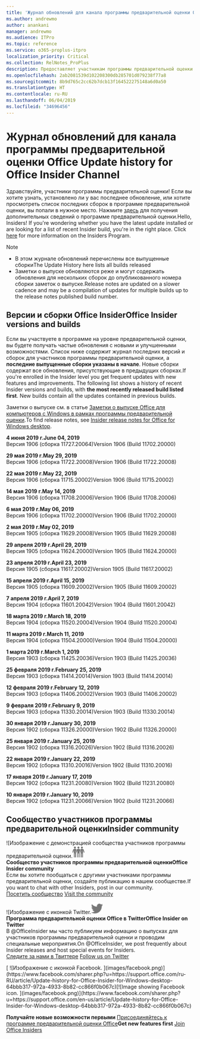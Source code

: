 ```yaml
---
title: 'Журнал обновлений для канала программы предварительной оценки Office '
ms.author: andrewmo
author: anankani
manager: andrewmo
ms.audience: ITPro
ms.topic: reference
ms.service: o365-proplus-itpro
localization_priority: Critical
ms.collection: RelNotes_ProPlus
description: Предоставляет участникам программы предварительной оценки журнал обновлений для выпусков Monthly Channel для уровня «Предварительная оценка — ранний доступ» для настольных компьютеров с Windows.
ms.openlocfilehash: 2ab2081539d102208300db285701d079238f77a8
ms.sourcegitcommit: 8b9d765c2cc62b7dcb13f164522275148a6d0a50
ms.translationtype: HT
ms.contentlocale: ru-RU
ms.lasthandoff: 06/04/2019
ms.locfileid: "34696456"
---
```

# <a name="update-history-for-office-insider-channel"></a><span data-ttu-id="70464-103">Журнал обновлений для канала программы предварительной оценки Office </span><span class="sxs-lookup"><span data-stu-id="70464-103">Update history for Office Insider Channel</span></span>

<span data-ttu-id="70464-p101">Здравствуйте, участники программы предварительной оценки! Если вы хотите узнать, установлено ли у вас последнее обновление, или хотите просмотреть список последних сборок в программе предварительной оценки, вы попали в нужное место. Нажмите [здесь](https://insider.office.com/) для получения дополнительных сведений о программе предварительной оценки.</span><span class="sxs-lookup"><span data-stu-id="70464-p101">Hello, Insiders! If you're wondering whether you have the latest update installed or are looking for a list of recent Insider build, you're in the right place. Click [here](https://insider.office.com/) for more information on the Insiders Program.</span></span>

> [!NOTE]
> - <span data-ttu-id="70464-107">В этом журнале обновлений перечислены все выпущенные сборки</span><span class="sxs-lookup"><span data-stu-id="70464-107">The Update History here lists all builds released</span></span>
> - <span data-ttu-id="70464-108">Заметки о выпуске обновляются реже и могут содержать обновления для нескольких сборок до опубликованного номера сборки заметок о выпуске.</span><span class="sxs-lookup"><span data-stu-id="70464-108">Release notes are updated on a slower cadence and may be a compilation of updates for multiple builds up to the release notes published build number.</span></span>



## <a name="office-insider-versions-and-builds"></a><span data-ttu-id="70464-109">Версии и сборки Office Insider</span><span class="sxs-lookup"><span data-stu-id="70464-109">Office Insider versions and builds</span></span>

<span data-ttu-id="70464-p102">Если вы участвуете в программе на уровне предварительной оценки, вы будете получать частые обновления с новыми и улучшенными возможностями. Список ниже содержит журнал последних версий и сборок для участников программы предварительной оценки, а **последние выпущенные сборки указаны в начале**. Новые сборки содержат все обновления, присутствующие в предыдущих сборках.</span><span class="sxs-lookup"><span data-stu-id="70464-p102">If you're enrolled in the Insider level you get frequent updates with new features and improvements. The following list shows a history of recent Insider versions and builds, with **the most recently released build listed first**. New builds contain all the updates contained in previous builds.</span></span> 

<span data-ttu-id="70464-113">Заметки о выпуске см. в статье [Заметки о выпуске Office для компьютеров с Windows в рамках программы предварительной оценки](https://docs.microsoft.com/ru-RU/OfficeUpdates/release-notes-office-insider).</span><span class="sxs-lookup"><span data-stu-id="70464-113">To find release notes, see [Insider release notes for Office for Windows desktop](https://docs.microsoft.com/en-us/OfficeUpdates/release-notes-office-insider).</span></span>

[//]: # (НЕ УДАЛЯТЬ)

<span data-ttu-id="70464-115">**4 июня 2019 г.**</span><span class="sxs-lookup"><span data-stu-id="70464-115">**June 04, 2019**</span></span><br/>
<span data-ttu-id="70464-116">Версия 1906 (сборка 11727.20064)</span><span class="sxs-lookup"><span data-stu-id="70464-116">Version 1906 (Build 11702.20000)</span></span><br/>


<span data-ttu-id="70464-117">**29 мая 2019 г.**</span><span class="sxs-lookup"><span data-stu-id="70464-117">**May 29, 2019**</span></span><br/>
<span data-ttu-id="70464-118">Версия 1906 (сборка 11722.20008)</span><span class="sxs-lookup"><span data-stu-id="70464-118">Version 1906 (Build 11722.20008)</span></span><br/>

<span data-ttu-id="70464-119">**22 мая 2019 г.**</span><span class="sxs-lookup"><span data-stu-id="70464-119">**May 22, 2019**</span></span><br/> <span data-ttu-id="70464-120">Версия 1906 (сборка 11715.20002)</span><span class="sxs-lookup"><span data-stu-id="70464-120">Version 1906 (Build 11715.20002)</span></span><br/> 

<span data-ttu-id="70464-121">**14 мая 2019 г.**</span><span class="sxs-lookup"><span data-stu-id="70464-121">**May 14, 2019**</span></span><br/> <span data-ttu-id="70464-122">Версия 1906 (сборка 11708.20006)</span><span class="sxs-lookup"><span data-stu-id="70464-122">Version 1906 (Build 11708.20006)</span></span><br/>

<span data-ttu-id="70464-123">**6 мая 2019 г.**</span><span class="sxs-lookup"><span data-stu-id="70464-123">**May 06, 2019**</span></span><br/>
<span data-ttu-id="70464-124">Версия 1906 (сборка 11702.20000)</span><span class="sxs-lookup"><span data-stu-id="70464-124">Version 1906 (Build 11702.20000)</span></span><br/>

<span data-ttu-id="70464-125">**2 мая 2019 г.**</span><span class="sxs-lookup"><span data-stu-id="70464-125">**May 02, 2019**</span></span><br/>
<span data-ttu-id="70464-126">Версия 1905 (сборка 11629.20008)</span><span class="sxs-lookup"><span data-stu-id="70464-126">Version 1905 (Build 11629.20008)</span></span><br/>

<span data-ttu-id="70464-127">**29 апреля 2019 г.**</span><span class="sxs-lookup"><span data-stu-id="70464-127">**April 29, 2019**</span></span><br/>
<span data-ttu-id="70464-128">Версия 1905 (сборка 11624.20000)</span><span class="sxs-lookup"><span data-stu-id="70464-128">Version 1905 (Build 11624.20000)</span></span><br/>

<span data-ttu-id="70464-129">**23 апреля 2019 г.**</span><span class="sxs-lookup"><span data-stu-id="70464-129">**April 23, 2019**</span></span><br/> <span data-ttu-id="70464-130">Версия 1905 (сборка 11617.20002)</span><span class="sxs-lookup"><span data-stu-id="70464-130">Version 1905 (Build 11617.20002)</span></span><br/>

<span data-ttu-id="70464-131">**15 апреля 2019 г.**</span><span class="sxs-lookup"><span data-stu-id="70464-131">**April 15, 2019**</span></span><br/> <span data-ttu-id="70464-132">Версия 1905 (сборка 11609.20002)</span><span class="sxs-lookup"><span data-stu-id="70464-132">Version 1905 (Build 11609.20002)</span></span><br/>

<span data-ttu-id="70464-133">**7 апреля 2019 г.**</span><span class="sxs-lookup"><span data-stu-id="70464-133">**April 7, 2019**</span></span><br/> <span data-ttu-id="70464-134">Версия 1904 (сборка 11601.20042)</span><span class="sxs-lookup"><span data-stu-id="70464-134">Version 1904 (Build 11601.20042)</span></span><br/>

<span data-ttu-id="70464-135">**18 марта 2019 г.**</span><span class="sxs-lookup"><span data-stu-id="70464-135">**March 18, 2019**</span></span><br/> <span data-ttu-id="70464-136">Версия 1904 (сборка 11520.20004)</span><span class="sxs-lookup"><span data-stu-id="70464-136">Version 1904 (Build 11520.20004)</span></span><br/>

<span data-ttu-id="70464-137">**11 марта 2019 г.**</span><span class="sxs-lookup"><span data-stu-id="70464-137">**March 11, 2019**</span></span><br/> <span data-ttu-id="70464-138">Версия 1904 (сборка 11504.20000)</span><span class="sxs-lookup"><span data-stu-id="70464-138">Version 1904 (Build 11504.20000)</span></span><br/>

<span data-ttu-id="70464-139">**1 марта 2019 г.**</span><span class="sxs-lookup"><span data-stu-id="70464-139">**March 1, 2019**</span></span><br/> <span data-ttu-id="70464-140">Версия 1903 (сборка 11425.20036)</span><span class="sxs-lookup"><span data-stu-id="70464-140">Version 1903 (Build 11425.20036)</span></span><br/> 

<span data-ttu-id="70464-141">**25 февраля 2019 г.**</span><span class="sxs-lookup"><span data-stu-id="70464-141">**February 25, 2019**</span></span><br/> <span data-ttu-id="70464-142">Версия 1903 (сборка 11414.20014)</span><span class="sxs-lookup"><span data-stu-id="70464-142">Version 1903 (Build 11414.20014)</span></span><br/> 

<span data-ttu-id="70464-143">**12 февраля 2019 г.**</span><span class="sxs-lookup"><span data-stu-id="70464-143">**February 12, 2019**</span></span><br/> <span data-ttu-id="70464-144">Версия 1903 (сборка 11406.20002)</span><span class="sxs-lookup"><span data-stu-id="70464-144">Version 1903 (Build 11406.20002)</span></span><br/> 

<span data-ttu-id="70464-145">**9 февраля 2019 г.**</span><span class="sxs-lookup"><span data-stu-id="70464-145">**February 9, 2019**</span></span><br/> <span data-ttu-id="70464-146">Версия 1903 (сборка 11330.20014)</span><span class="sxs-lookup"><span data-stu-id="70464-146">Version 1903 (Build 11330.20014)</span></span><br/> 

<span data-ttu-id="70464-147">**30 января 2019 г.**</span><span class="sxs-lookup"><span data-stu-id="70464-147">**January 30, 2019**</span></span><br/> <span data-ttu-id="70464-148">Версия 1902 (сборка 11326.20000)</span><span class="sxs-lookup"><span data-stu-id="70464-148">Version 1902 (Build 11326.20000)</span></span><br/> 

<span data-ttu-id="70464-149">**25 января 2019 г.**</span><span class="sxs-lookup"><span data-stu-id="70464-149">**January 25, 2019**</span></span><br/> <span data-ttu-id="70464-150">Версия 1902 (сборка 11316.20026)</span><span class="sxs-lookup"><span data-stu-id="70464-150">Version 1902 (Build 11316.20026)</span></span><br/> 

<span data-ttu-id="70464-151">**22 января 2019 г.**</span><span class="sxs-lookup"><span data-stu-id="70464-151">**January 22, 2019**</span></span><br/> <span data-ttu-id="70464-152">Версия 1902 (сборка 11310.20016)</span><span class="sxs-lookup"><span data-stu-id="70464-152">Version 1902 (Build 11310.20016)</span></span><br/> 

<span data-ttu-id="70464-153">**17 января 2019 г.**</span><span class="sxs-lookup"><span data-stu-id="70464-153">**January 17, 2019**</span></span><br/> <span data-ttu-id="70464-154">Версия 1902 (сборка 11231.20080)</span><span class="sxs-lookup"><span data-stu-id="70464-154">Version 1902 (Build 11231.20080)</span></span><br/>

<span data-ttu-id="70464-155">**10 января 2019 г.**</span><span class="sxs-lookup"><span data-stu-id="70464-155">**January 10, 2019**</span></span><br/> <span data-ttu-id="70464-156">Версия 1902 (сборка 11231.20066)</span><span class="sxs-lookup"><span data-stu-id="70464-156">Version 1902 (build 11231.20066)</span></span><br/> 


## <a name="insider-community"></a><span data-ttu-id="70464-157">Сообщество участников программы предварительной оценки</span><span class="sxs-lookup"><span data-stu-id="70464-157">Insider community</span></span>

<span data-ttu-id="70464-158">![Изображение с демонстрацией сообщества участников программы предварительной оценки.</span><span class="sxs-lookup"><span data-stu-id="70464-158">![Image showing insider community.</span></span> ](images/insidercommunity.png) <br/>
<span data-ttu-id="70464-159">**Сообщество участников программы предварительной оценки**</span><span class="sxs-lookup"><span data-stu-id="70464-159">**Office Insider community**</span></span><br/> <span data-ttu-id="70464-160">Если вы хотите пообщаться с другими участниками программы предварительной оценки, создайте публикацию в нашем сообществе.</span><span class="sxs-lookup"><span data-stu-id="70464-160">If you want to chat with other Insiders, post in our community.</span></span><br/><span data-ttu-id="70464-161"> 
[Посетить сообщество](https://go.microsoft.com/fwlink/?linkid=843493)</span><span class="sxs-lookup"><span data-stu-id="70464-161"> 
[Visit the community](https://go.microsoft.com/fwlink/?linkid=843493)</span></span><br/> 

<span data-ttu-id="70464-162">![Изображение с иконкой Twitter.</span><span class="sxs-lookup"><span data-stu-id="70464-162">![Image showing twitter icon.</span></span> ](images/twitter.png)<br/>
<span data-ttu-id="70464-163">**Программа предварительной оценки Office в Twitter**</span><span class="sxs-lookup"><span data-stu-id="70464-163">**Office Insider on Twitter**</span></span><br/> <span data-ttu-id="70464-164">В @OfficeInsider мы часто публикуем информацию о выпусках для участников программы предварительной оценки и проводим специальные мероприятия.</span><span class="sxs-lookup"><span data-stu-id="70464-164">On @OfficeInsider, we post frequently about Insider releases and host special events for Insiders.</span></span><br/><span data-ttu-id="70464-165"> 
[Следите за нами в Твиттере](https://go.microsoft.com/fwlink/?linkid=717717)</span><span class="sxs-lookup"><span data-stu-id="70464-165"> 
[Follow us on Twitter](https://go.microsoft.com/fwlink/?linkid=717717)</span></span><br/> 

<span data-ttu-id="70464-166">
  [
  ![Изображение с иконкой Facebook. ](images/facebook.png)](https://www.facebook.com/sharer.php?u=https://support.office.com/ru-RU/article/Update-history-for-Office-Insider-for-Windows-desktop-64bbb317-972a-4933-8b82-cc866f0b067c)</span><span class="sxs-lookup"><span data-stu-id="70464-166">[![Image showing Facebook icon. ](images/facebook.png)](https://www.facebook.com/sharer.php?u=https://support.office.com/en-us/article/Update-history-for-Office-Insider-for-Windows-desktop-64bbb317-972a-4933-8b82-cc866f0b067c)</span></span>


<span data-ttu-id="70464-167">**Получайте новые возможности первыми**
[Присоединяйтесь к программе предварительной оценки Office](https://insider.office.com/)</span><span class="sxs-lookup"><span data-stu-id="70464-167">**Get new features first**
[Join Office Insiders](https://insider.office.com/)</span></span>